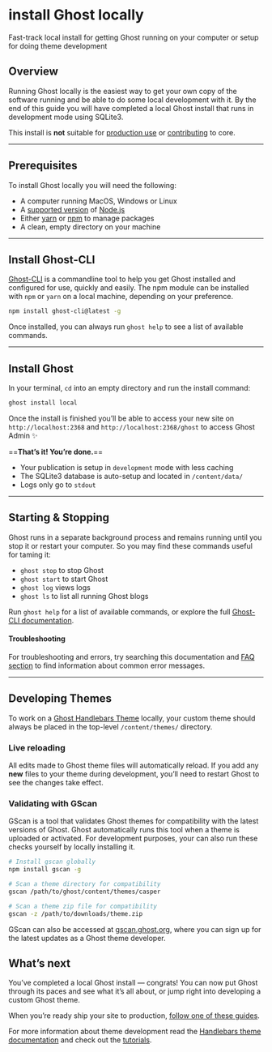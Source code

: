 # install Ghost locally

Fast-track local install for getting Ghost running on your computer or setup for doing theme development

## Overview

Running Ghost locally is the easiest way to get your own copy of the software running and be able to do some local development with it. By the end of this guide you will have completed a local Ghost install that runs in development mode using SQLite3.

This install is **not** suitable for [production use](https://ghost.org/docs/install/ubuntu/) or [contributing](https://ghost.org/docs/install/source/) to core.

---

## Prerequisites

To install Ghost locally you will need the following:

* A computer running MacOS, Windows or Linux
* A [supported version](https://ghost.org/docs/faq/node-versions/) of [Node.js](https://nodejs.org/)
* Either [yarn](https://yarnpkg.com/en/docs/install#alternatives-tab) or [npm](https://www.npmjs.com/get-npm) to manage packages
* A clean, empty directory on your machine

---

## Install Ghost-CLI

[Ghost-CLI](https://ghost.org/docs/ghost-cli/) is a commandline tool to help you get Ghost installed and configured for use, quickly and easily. The npm module can be installed with `npm` or `yarn` on a local machine, depending on your preference.

```bash
npm install ghost-cli@latest -g
```

Once installed, you can always run `ghost help` to see a list of available commands.

---

## Install Ghost

In your terminal, `cd` into an empty directory and run the install command:

```bash
ghost install local
```

Once the install is finished you’ll be able to access your new site on `http://localhost:2368` and `http://localhost:2368/ghost` to access Ghost Admin ✨

==**That’s it! You’re done.**==

* Your publication is setup in `development` mode with less caching
* The SQLite3 database is auto-setup and located in `/content/data/`
* Logs only go to `stdout`

---

## Starting & Stopping

Ghost runs in a separate background process and remains running until you stop it or restart your computer. So you may find these commands useful for taming it:

* `ghost stop` to stop Ghost
* `ghost start` to start Ghost
* `ghost log` views logs
* `ghost ls` to list all running Ghost blogs

Run `ghost help` for a list of available commands, or explore the full [Ghost-CLI documentation](https://ghost.org/docs/ghost-cli/).

#### Troubleshooting

For troubleshooting and errors, try searching this documentation and [FAQ section](https://ghost.org/docs/faq/) to find information about common error messages.

---

## Developing Themes

To work on a [Ghost Handlebars Theme](https://ghost.org/docs/themes/) locally, your custom theme should always be placed in the top-level `/content/themes/` directory.

### Live reloading

All edits made to Ghost theme files will automatically reload. If you add any **new** files to your theme during development, you’ll need to restart Ghost to see the changes take effect.

### Validating with GScan

GScan is a tool that validates Ghost themes for compatibility with the latest versions of Ghost. Ghost automatically runs this tool when a theme is uploaded or activated. For development purposes, your can also run these checks yourself by locally installing it.

```bash
# Install gscan globally
npm install gscan -g

# Scan a theme directory for compatibility
gscan /path/to/ghost/content/themes/casper

# Scan a theme zip file for compatibility
gscan -z /path/to/downloads/theme.zip
```

GScan can also be accessed at [gscan.ghost.org](https://gscan.ghost.org/), where you can sign up for the latest updates as a Ghost theme developer.

## What’s next

You’ve completed a local Ghost install — congrats! You can now put Ghost through its paces and see what it’s all about, or jump right into developing a custom Ghost theme.

When you’re ready ship your site to production, [follow one of these guides](https://ghost.org/docs/install/).

For more information about theme development read the [Handlebars theme documentation](https://ghost.org/docs/themes/) and check out the [tutorials](https://ghost.org/tutorials/).
